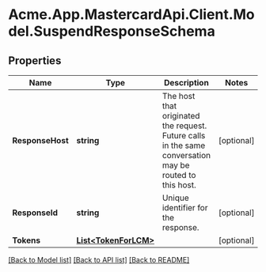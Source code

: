 # Acme.App.MastercardApi.Client.Model.SuspendResponseSchema

## Properties

Name | Type | Description | Notes
------------ | ------------- | ------------- | -------------
**ResponseHost** | **string** | The host that originated the request. Future calls in the same conversation may be routed to this host.  | [optional] 
**ResponseId** | **string** | Unique identifier for the response.  | [optional] 
**Tokens** | [**List&lt;TokenForLCM&gt;**](TokenForLCM.md) |  | [optional] 

[[Back to Model list]](../README.md#documentation-for-models) [[Back to API list]](../README.md#documentation-for-api-endpoints) [[Back to README]](../README.md)


